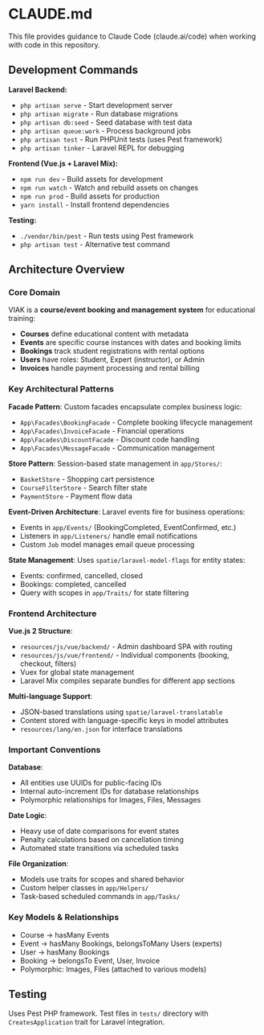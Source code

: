 # CLAUDE.md

This file provides guidance to Claude Code (claude.ai/code) when working with code in this repository.

## Development Commands

**Laravel Backend:**
- `php artisan serve` - Start development server
- `php artisan migrate` - Run database migrations
- `php artisan db:seed` - Seed database with test data
- `php artisan queue:work` - Process background jobs
- `php artisan test` - Run PHPUnit tests (uses Pest framework)
- `php artisan tinker` - Laravel REPL for debugging

**Frontend (Vue.js + Laravel Mix):**
- `npm run dev` - Build assets for development
- `npm run watch` - Watch and rebuild assets on changes
- `npm run prod` - Build assets for production
- `yarn install` - Install frontend dependencies

**Testing:**
- `./vendor/bin/pest` - Run tests using Pest framework
- `php artisan test` - Alternative test command

## Architecture Overview

### Core Domain
VIAK is a **course/event booking and management system** for educational training:
- **Courses** define educational content with metadata
- **Events** are specific course instances with dates and booking limits
- **Bookings** track student registrations with rental options
- **Users** have roles: Student, Expert (instructor), or Admin
- **Invoices** handle payment processing and rental billing

### Key Architectural Patterns

**Facade Pattern**: Custom facades encapsulate complex business logic:
- `App\Facades\BookingFacade` - Complete booking lifecycle management
- `App\Facades\InvoiceFacade` - Financial operations
- `App\Facades\DiscountFacade` - Discount code handling
- `App\Facades\MessageFacade` - Communication management

**Store Pattern**: Session-based state management in `app/Stores/`:
- `BasketStore` - Shopping cart persistence
- `CourseFilterStore` - Search filter state
- `PaymentStore` - Payment flow data

**Event-Driven Architecture**: Laravel events fire for business operations:
- Events in `app/Events/` (BookingCompleted, EventConfirmed, etc.)
- Listeners in `app/Listeners/` handle email notifications
- Custom `Job` model manages email queue processing

**State Management**: Uses `spatie/laravel-model-flags` for entity states:
- Events: confirmed, cancelled, closed
- Bookings: completed, cancelled
- Query with scopes in `app/Traits/` for state filtering

### Frontend Architecture

**Vue.js 2 Structure**:
- `resources/js/vue/backend/` - Admin dashboard SPA with routing
- `resources/js/vue/frontend/` - Individual components (booking, checkout, filters)
- Vuex for global state management
- Laravel Mix compiles separate bundles for different app sections

**Multi-language Support**:
- JSON-based translations using `spatie/laravel-translatable`
- Content stored with language-specific keys in model attributes
- `resources/lang/en.json` for interface translations

### Important Conventions

**Database**:
- All entities use UUIDs for public-facing IDs
- Internal auto-increment IDs for database relationships
- Polymorphic relationships for Images, Files, Messages

**Date Logic**:
- Heavy use of date comparisons for event states
- Penalty calculations based on cancellation timing
- Automated state transitions via scheduled tasks

**File Organization**:
- Models use traits for scopes and shared behavior
- Custom helper classes in `app/Helpers/`
- Task-based scheduled commands in `app/Tasks/`

### Key Models & Relationships
- Course → hasMany Events
- Event → hasMany Bookings, belongsToMany Users (experts)
- User → hasMany Bookings
- Booking → belongsTo Event, User, Invoice
- Polymorphic: Images, Files (attached to various models)

## Testing
Uses Pest PHP framework. Test files in `tests/` directory with `CreatesApplication` trait for Laravel integration.